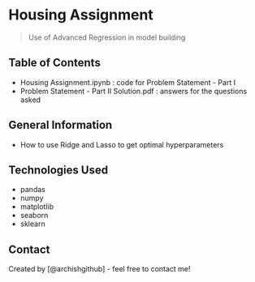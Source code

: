 # Housing Assignment
> Use of Advanced Regression in model building


## Table of Contents
* Housing Assignment.ipynb : code for Problem Statement - Part I
* Problem Statement - Part II Solution.pdf : answers for the questions asked

<!-- You can include any other section that is pertinent to your problem -->

## General Information
- How to use Ridge and Lasso to get optimal hyperparameters


<!-- You don't have to answer all the questions - just the ones relevant to your project. -->



## Technologies Used
- pandas
- numpy
- matplotlib
- seaborn
- sklearn

<!-- As the libraries versions keep on changing, it is recommended to mention the version of library used in this project -->



## Contact
Created by [@archishgithub] - feel free to contact me!


<!-- Optional -->
<!-- ## License -->
<!-- This project is open source and available under the [... License](). -->

<!-- You don't have to include all sections - just the one's relevant to your project -->
